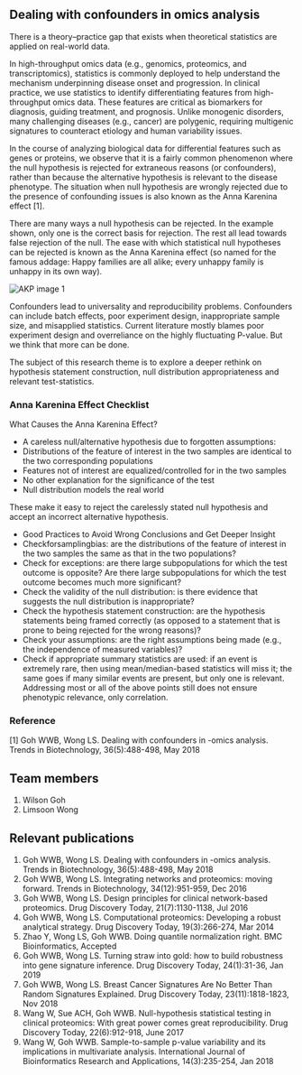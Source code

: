 ## Dealing with confounders in omics analysis
There is a theory–practice gap that exists when theoretical statistics are applied on real-world data. 

In high-throughput omics data (e.g., genomics, proteomics, and transcriptomics), statistics is commonly deployed to help understand the mechanism underpinning disease onset and progression. In clinical practice, we use statistics to identify differentiating features from high-throughput omics data. These features are critical as biomarkers for diagnosis, guiding treatment, and prognosis. Unlike monogenic disorders, many challenging diseases (e.g., cancer) are polygenic, requiring multigenic signatures to counteract etiology and human variability issues.

In the course of analyzing biological data for differential features such as genes or proteins, we observe that it is a fairly common phenomenon where the null hypothesis is rejected for extraneous reasons (or confounders), rather than because the alternative hypothesis is relevant to the disease phenotype. The situation when null hypothesis are wrongly rejected due to the presence of confounding issues is also known as the Anna Karenina effect [1].


There are many ways a null hypothesis can be rejected. In the example shown, only one is the correct basis for rejection. The rest all lead towards false rejection of the null. The ease with which statistical null hypotheses can be rejected is known as the Anna Karenina effect (so named for the famous addage: Happy families are all alike; every unhappy family is unhappy in its own way).

![AKP image 1](https://gohwils.github.io/biodatascience/images/AKP_image1.png)


Confounders lead to universality and reproducibility problems. Confounders can include batch effects, poor experiment design, inappropriate sample size, and misapplied statistics. Current literature mostly blames poor experiment design and overreliance on the highly fluctuating P-value. But we think that more can be done.

The subject of this research theme is to explore a deeper rethink on hypothesis statement construction, null distribution appropriateness and relevant test-statistics.



### Anna Karenina Effect Checklist

What Causes the Anna Karenina Effect?

- A careless null/alternative hypothesis due to forgotten assumptions:
 - Distributions of the feature of interest in the two samples are identical to the two corresponding populations
 - Features not of interest are equalized/controlled for in the two samples
 - No other explanation for the significance of the test
 - Null distribution models the real world

These make it easy to reject the carelessly stated null hypothesis and accept an incorrect alternative hypothesis.

- Good Practices to Avoid Wrong Conclusions and Get Deeper Insight
 - Checkforsamplingbias: are the distributions of the feature of interest in the two samples the same as that in the two populations?
 - Check for exceptions: are there large subpopulations for which the test outcome is opposite? Are there large subpopulations for which the test outcome becomes much more significant?
 - Check the validity of the null distribution: is there evidence that suggests the null distribution is inappropriate?
 - Check the hypothesis statement construction: are the hypothesis statements being framed correctly (as opposed to
a statement that is prone to being rejected for the wrong reasons)?
 - Check your assumptions: are the right assumptions being made (e.g., the independence of measured variables)?
 - Check if appropriate summary statistics are used: if an event is extremely rare, then using mean/median-based
statistics will miss it; the same goes if many similar events are present, but only one is relevant. Addressing most or all of the above points still does not ensure phenotypic relevance, only correlation.


### Reference
[1] Goh WWB, Wong LS. Dealing with confounders in -omics analysis. Trends in Biotechnology, 36(5):488-498, May 2018

## Team members
1. Wilson Goh
2. Limsoon Wong

## Relevant publications
1. Goh WWB, Wong LS. Dealing with confounders in -omics analysis. Trends in Biotechnology, 36(5):488-498, May 2018
2. Goh WWB, Wong LS. Integrating networks and proteomics: moving forward. Trends in Biotechnology, 34(12):951-959, Dec 2016
3. Goh WWB, Wong LS. Design principles for clinical network-based proteomics. Drug Discovery Today, 21(7):1130-1138, Jul 2016 
4. Goh WWB, Wong LS. Computational proteomics: Developing a robust analytical strategy. Drug Discovery Today, 19(3):266-274, Mar 2014
5. Zhao Y, Wong LS, Goh WWB. Doing quantile normalization right. BMC Bioinformatics, Accepted
6. Goh WWB, Wong LS. Turning straw into gold: how to build robustness into gene signature inference. Drug Discovery Today, 24(1):31-36, Jan 2019
7. Goh WWB, Wong LS. Breast Cancer Signatures Are No Better Than Random Signatures Explained. Drug Discovery Today, 23(11):1818-1823, Nov 2018
8. Wang W, Sue ACH, Goh WWB. Null-hypothesis statistical testing in clinical proteomics: With great power comes great reproducibility. Drug Discovery Today, 22(6):912-918, June 2017
9. Wang W, Goh WWB. Sample-to-sample p-value variability and its implications in multivariate analysis. International Journal of Bioinformatics Research and Applications, 14(3):235-254, Jan 2018

